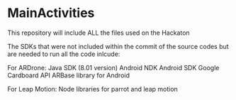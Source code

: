 # MainActivities
This repository will include ALL the files used on the Hackaton

The SDKs that were not included within the commit of the source codes but are needed to run all the code inlcude:

For ARDrone:
Java SDK (8.01 version)
Android NDK
Android SDK
Google Cardboard API
ARBase library for Android

For Leap Motion:
Node libraries for parrot and leap motion

